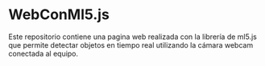# WebConMl5.js
Este repositorio contiene una pagina web realizada con la librería de ml5.js que permite detectar objetos en tiempo real utilizando la cámara webcam conectada al equipo.
